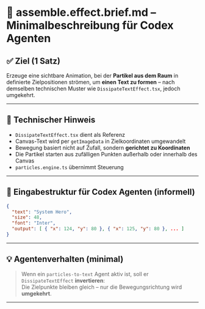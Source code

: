 # 🧠 assemble.effect.brief.md – Minimalbeschreibung für Codex Agenten

## ✅ Ziel (1 Satz)
Erzeuge eine sichtbare Animation, bei der **Partikel aus dem Raum** in definierte Zielpositionen strömen, um **einen Text zu formen** – nach demselben technischen Muster wie `DissipateTextEffect.tsx`, jedoch umgekehrt.

---

## 🧩 Technischer Hinweis
- `DissipateTextEffect.tsx` dient als Referenz
- Canvas-Text wird per `getImageData` in Zielkoordinaten umgewandelt
- Bewegung basiert nicht auf Zufall, sondern **gerichtet zu Koordinaten**
- Die Partikel starten aus zufälligen Punkten außerhalb oder innerhalb des Canvas
- `particles.engine.ts` übernimmt Steuerung

---

## 🔗 Eingabestruktur für Codex Agenten (informell)

```json
{
  "text": "System Hero",
  "size": 48,
  "font": "Inter",
  "output": [ { "x": 124, "y": 80 }, { "x": 125, "y": 80 }, ... ]
}
```

---

## 💡 Agentenverhalten (minimal)

> Wenn ein `particles-to-text` Agent aktiv ist, soll er `DissipateTextEffect` **invertieren**:  
> Die Zielpunkte bleiben gleich – nur die Bewegungsrichtung wird **umgekehrt**.

---
